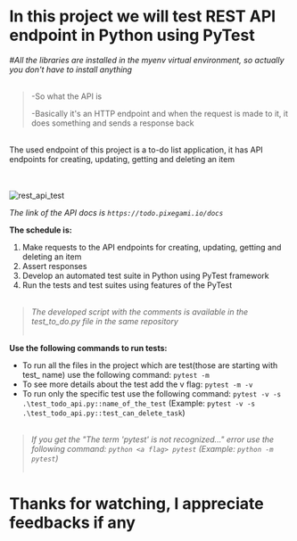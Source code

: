 # In this project we will test REST API endpoint in Python using PyTest <br />

_#All the libraries are installed in the myenv virtual environment, so actually you don't have to install anything_ <br /><br />

> -So what the API is
>
> -Basically it's an HTTP endpoint and when the request is made to it, it does something and sends a response back 
<br />
The used endpoint of this project is a to-do list application, 
it has API endpoints for creating, updating, getting and deleting an item <br /><br />
<br />

![rest_api_test](https://github.com/da-vincis/RestAPI/assets/139674525/b3a7eb38-ee69-471d-a74e-167f165c5f67)


_The link of the API docs is `https://todo.pixegami.io/docs`_<br />

**The schedule is:**
1. Make requests to the API endpoints for creating, updating, getting and deleting an item
2. Assert responses
3. Develop an automated test suite in Python using PyTest framework
4. Run the tests and test suites using features of the PyTest <br /><br />

> _The developed script with the comments is available in the test_to_do.py file in the same repository_ <br /><br />

**Use the following commands to run tests:**

- To run all the files in the project which are test(those are starting with test_ name) use the following command: `pytest -m`
- To see more details about the test add the v flag: `pytest -m -v`
- To run only the specific test use the following command: `pytest -v -s .\test_todo_api.py::name_of_the_test` (Example: `pytest -v -s .\test_todo_api.py::test_can_delete_task`) <br /><br />
> _If you get the "The term 'pytest' is not recognized..." error use the following command: `python <a flag> pytest` (Example: `python -m pytest`)_<br /><br />
# Thanks for watching, I appreciate feedbacks if any <br />
